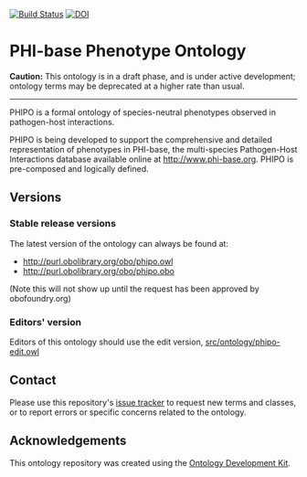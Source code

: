 [![Build Status](https://travis-ci.org/PHI-base/phipo.svg?branch=master)](https://travis-ci.org/PHI-base/phipo)
[![DOI](https://zenodo.org/badge/13996/PHI-base/phipo.svg)](https://zenodo.org/badge/latestdoi/13996/PHI-base/phipo)

# PHI-base Phenotype Ontology

**Caution:** This ontology is in a draft phase, and is under active development; ontology terms may be deprecated at a higher rate than usual.

- - -

PHIPO is a formal ontology of species-neutral phenotypes observed in pathogen-host interactions.

PHIPO is being developed to support the comprehensive and detailed representation of phenotypes in PHI-base, the multi-species Pathogen-Host Interactions database available online at http://www.phi-base.org. PHIPO is pre-composed and logically defined.

## Versions

### Stable release versions

The latest version of the ontology can always be found at:

* http://purl.obolibrary.org/obo/phipo.owl
* http://purl.obolibrary.org/obo/phipo.obo

(Note this will not show up until the request has been approved by obofoundry.org)

### Editors' version

Editors of this ontology should use the edit version, [src/ontology/phipo-edit.owl](src/ontology/phipo-edit.owl)

## Contact

Please use this repository's [issue tracker](https://github.com/PHI-base/phipo/issues) to request new terms and classes, or to report errors or specific concerns related to the ontology.

## Acknowledgements

This ontology repository was created using the [Ontology Development Kit](https://github.com/INCATools/ontology-development-kit).
